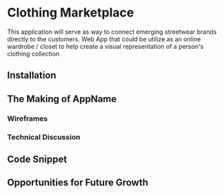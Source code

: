 # Clothing Marketplace

This application will serve as way to connect emerging streetwear brands directly to the customers. 
Web App that could be utilize as an online wardrobe / closet to help create a visual representation of a person's clothing collection
<!-- ![armoire image](./public/splashimage.png) -->

## Installation 

## The Making of AppName

### Wireframes

### Technical Discussion

## Code Snippet

## Opportunities for Future Growth 